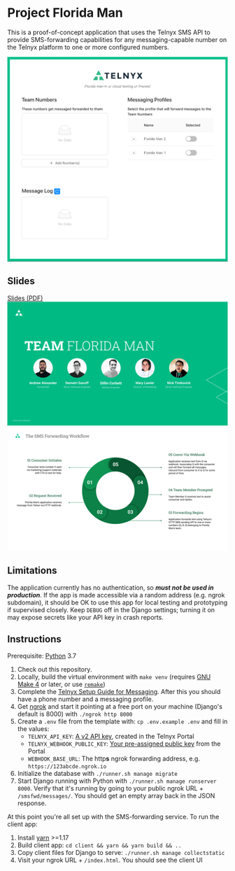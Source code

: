 # Project Florida Man

This is a proof-of-concept application that uses the Telnyx SMS API to provide SMS-forwarding capabilities for any messaging-capable number on the Telnyx platform to one or more configured numbers.

![Florida Man Client](./docs/florida-man-client.png)

## Slides

[Slides (PDF)](slides.pdf)
![](slide1.svg)
![](slide2.svg)

## Limitations

The application currently has no authentication, so ***must not be used in production***. If the app is made accessible via a random address (e.g. ngrok subdomain), it should be OK to use this app for local testing and prototyping if supervised closely. Keep `DEBUG` off in the Django settings; turning it on may expose secrets like your API key in crash reports.

## Instructions

Prerequisite: [Python](https://www.python.org/downloads/) 3.7

1. Check out this repository.
1. Locally, build the virtual environment with `make venv` (requires [GNU Make 4](http://ftp.gnu.org/gnu/make/) or later, or use [`remake`](https://github.com/rocky/remake))
1. Complete the [Telnyx Setup Guide for Messaging](https://developers.telnyx.com/docs/v2/messaging/quickstarts/portal-setup). After this you should have a phone number and a messaging profile.
1. Get [ngrok](https://ngrok.com/) and start it pointing at a free port on your machine (Django's default is 8000) with `./ngrok http 8000`
1. Create a `.env` file from the template with: `cp .env.example .env` and fill in the values:
    * `TELNYX_API_KEY`: [A v2 API key](https://portal.telnyx.com/#/app/auth/v2), created in the Telnyx Portal
    * `TELNYX_WEBHOOK_PUBLIC_KEY`: [Your pre-assigned public key](https://portal.telnyx.com/#/app/account/public-key) from the Portal
    * `WEBHOOK_BASE_URL`: The http**s** ngrok forwarding address, e.g. `https://123abcde.ngrok.io`
1. Initialize the database with `./runner.sh manage migrate`
1. Start Django running with Python with `./runner.sh manage runserver 8000`. Verify that it's running by going to your public ngrok URL + `/smsfwd/messages/`. You should get an empty array back in the JSON response.


At this point you're all set up with the SMS-forwarding service. To run the client app:

1. Install [yarn](https://classic.yarnpkg.com/en/docs/install#mac-stable) >=1.17
1. Build client app: `cd client && yarn && yarn build && ..`
1. Copy client files for Django to serve: `./runner.sh manage collectstatic`
1. Visit your ngrok URL + `/index.html`. You should see the client UI
